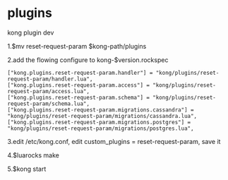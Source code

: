 # plugins
kong plugin dev

1.$mv reset-request-param $kong-path/plugins

2.add the flowing configure to kong-$version.rockspec

    ["kong.plugins.reset-request-param.handler"] = "kong/plugins/reset-request-param/handler.lua",
    ["kong.plugins.reset-request-param.access"] = "kong/plugins/reset-request-param/access.lua",
    ["kong.plugins.reset-request-param.schema"] = "kong/plugins/reset-request-param/schema.lua",
    ["kong.plugins.reset-request-param.migrations.cassandra"] = "kong/plugins/reset-request-param/migrations/cassandra.lua",
    ["kong.plugins.reset-request-param.migrations.postgres"] = "kong/plugins/reset-request-param/migrations/postgres.lua",

3.edit /etc/kong.conf, edit custom_plugins =  reset-request-param, save it

4.$luarocks make

5.$kong start

